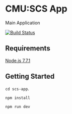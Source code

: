 
# CMU:SCS App
Main Application

[![Build Status](https://travis-ci.org/SchoolofComputerScience/scs-app.svg?branch=master)](https://travis-ci.org/SchoolofComputerScience/scs-app)

## Requirements
[Node.js 7.7.1](https://nodejs.org/en/)

## Getting Started

`cd scs-app`.

`npm install`

`npm run dev`
